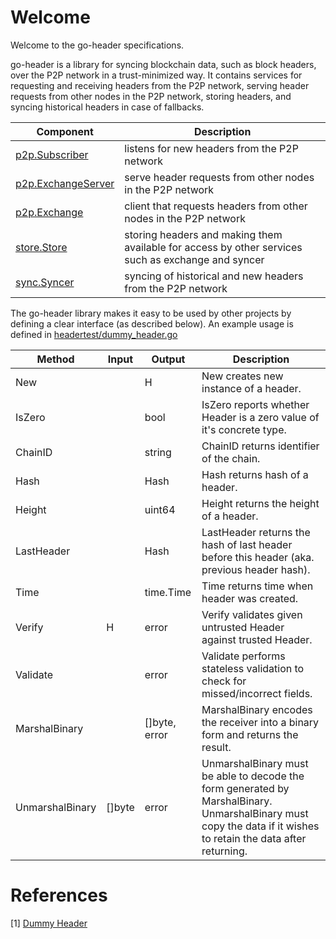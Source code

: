 # Welcome

Welcome to the go-header specifications.

go-header is a library for syncing blockchain data, such as block headers, over the P2P network in a trust-minimized way. It contains services for requesting and receiving headers from the P2P network, serving header requests from other nodes in the P2P network, storing headers, and syncing historical headers in case of fallbacks.

|Component|Description|
|---|---|
|[p2p.Subscriber][p2p]|listens for new headers from the P2P network|
|[p2p.ExchangeServer][p2p]|serve header requests from other nodes in the P2P network|
|[p2p.Exchange][p2p]|client that requests headers from other nodes in the P2P network|
|[store.Store][store]|storing headers and making them available for access by other services such as exchange and syncer|
|[sync.Syncer][sync]|syncing of historical and new headers from the P2P network|

The go-header library makes it easy to be used by other projects by defining a clear interface (as described below). An example usage is defined in [headertest/dummy_header.go][dummy header]

|Method|Input|Output|Description|
|--|--|--|--|
| New | | H | New creates new instance of a header. |
| IsZero | | bool | IsZero reports whether Header is a zero value of it's concrete type. |
| ChainID | | string | ChainID returns identifier of the chain. |
| Hash | | Hash | Hash returns hash of a header. |
| Height | | uint64 | Height returns the height of a header. |
| LastHeader | | Hash | LastHeader returns the hash of last header before this header (aka. previous header hash). |
| Time | | time.Time | Time returns time when header was created. |
| Verify | H | error | Verify validates given untrusted Header against trusted Header. |
| Validate | | error | Validate performs stateless validation to check for missed/incorrect fields. |
| MarshalBinary | | []byte, error| MarshalBinary encodes the receiver into a binary form and returns the result. |
| UnmarshalBinary | []byte | error | UnmarshalBinary must be able to decode the form generated by MarshalBinary. UnmarshalBinary must copy the data if it wishes to retain the data after returning.|

# References

[1] [Dummy Header][dummy header]

[dummy header]: https://github.com/celestiaorg/go-header/blob/main/headertest/dummy_header.go
[p2p]: https://github.com/celestiaorg/go-header/blob/main/p2p/p2p.md
[store]: https://github.com/celestiaorg/go-header/blob/main/store/store.md
[sync]: https://github.com/celestiaorg/go-header/blob/main/sync/sync.md
